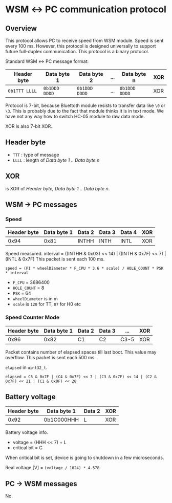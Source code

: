 # WSM ↔ PC communication protocol

## Overview

This protocol allows PC to receive speed from WSM module. Speed is sent every
100 ms. However, this protocol is designed universally to support future
full-duplex communication. This protocol is a binary protocol.

Standard WSM ↔ PC message format:

|  Header byte  |  Data byte 1  |  Data byte 2  | ... |  Data byte n  | XOR |
|---------------|---------------|---------------|-----|---------------|-----|
| `0b1TTT LLLL` | `0b1DDD DDDD` | `0b1DDD DDDD` | ... | `0b1DDD DDDD` | XOR |

Protocol is 7-bit, because Bluettoth module resists to transfer data like
`\0` or `\3`. This is probably due to the fact that module thinks it is in
text mode. We have not any way how to switch HC-05 module to raw data mode.

XOR is also 7-bit XOR.

## Header byte

 - `TTT` : type of message
 - `LLLL` : length of *Data byte 1 .. Data byte n*

## XOR

is XOR of *Header byte, Data byte 1 .. Data byte n*.

## WSM → PC messages

### Speed

| Header byte | Data byte 1 | Data 2 | Data 3 | Data 4 | XOR    |
|-------------|-------------|--------|--------|--------|--------|
| 0x94        | 0x81        | INTHH  | INTH   | INTL   | XOR    |

Speed measured. interval = ((INTHH & 0x03) << 14) | ((INTH & 0x7F) << 7) | (INTL & 0x7F)
This packet is sent each 100 ms.

```
speed = (PI * wheelDiameter * F_CPU * 3.6 * scale) / HOLE_COUNT * PSK * interval
```

 * `F_CPU` = 3686400
 * `HOLE_COUNT` = 8
 * `PSK` = 64
 * `wheelDiameter` is in m
 * `scale` is `120` for TT, `87` for H0 etc

### Speed Counter Mode

| Header byte | Data byte 1 | Data 2 | Data 3 | ...   | XOR    |
|-------------|-------------|--------|--------|-------|--------|
| 0x96        | 0x82        | C1     | C2     | C3-5  | XOR    |

Packet contains number of elapsed spaces till last boot. This value may
overflow. This packet is sent each 500 ms.

`elapsed` in `uint32_t`.

```
elapsed = C5 & 0x7F | (C4 & 0x7F) << 7 | (C3 & 0x7F) << 14 | (C2 & 0x7F) << 21 | (C1 & 0x0F) << 28
```

## Battery voltage

| Header byte | Data byte 1 | Data 2 | XOR    |
|-------------|-------------|--------|--------|
| 0x92        | 0b1C000HHH  | L      | XOR    |

Battery voltage info.

 * voltage = (HHH << 7) + L
 * critical bit = C

When critical bit is set, device is going to shutdown in a few microseconds.

Real voltage [V] = `(voltage / 1024) * 4.578`.

## PC → WSM messages

No.
